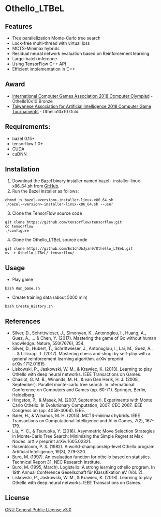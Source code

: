 # Othello_LTBeL
## Features
- Tree parallelization Monte-Carlo tree search
- Lock-free multi-thread with virtual loss
- MCTS-Minimax hybrids
- Residual neural network evaluation based on Reinforcement learning
- Large-batch inference
- Using TensorFlow C++ API
- Efficient implementation in C++

## Award
- [International Computer Games Association 2018 Computer Olympiad](https://www.tcga.tw/icga-computer-olympiad-2018/en/) - Othello10x10 Bronze
- [Taiwanese Association for Artificial Intelligence 2018 Computer Game Tournaments](https://www.tcga.tw/taai2018/en/) - Othello10x10 Gold

## Requirements:
- bazel 0.15+
- tensorflow 1.0+
- CUDA
- cuDNN

## Installation
1. Download the Bazel binary installer named bazel--installer-linux-x86_64.sh from [GitHub](https://github.com/bazelbuild/bazel/releases).
2. Run the Bazel installer as follows:
```
chmod +x bazel-<version>-installer-linux-x86_64.sh
./bazel-<version>-installer-linux-x86_64.sh --user
```
3. Clone the TensorFlow source code
```
git clone https://github.com/tensorflow/tensorflow.git
cd tensorflow
./configure
```
4. Clone the Othello_LTBeL source code
```
git clone https://github.com/Es1chUbJyan9/Othello_LTBeL.git
mv -r Othello_LTBeL/ tensorflow/
```

## Usage
- Play game
```
bash Run_Game.sh
```
- Create training data (about 5000 min)
```
bash Create_History.sh
```


## References
- Silver, D., Schrittwieser, J., Simonyan, K., Antonoglou, I., Huang, A., Guez, A., ... & Chen, Y. (2017). Mastering the game of Go without human knowledge. Nature, 550(7676), 354.
- Silver, D., Hubert, T., Schrittwieser, J., Antonoglou, I., Lai, M., Guez, A., ... & Lillicrap, T. (2017). Mastering chess and shogi by self-play with a general reinforcement learning algorithm. arXiv preprint arXiv:1712.01815.
- Liskowski, P., Jaskowski, W. M., & Krawiec, K. (2018). Learning to play Othello with deep neural networks. IEEE Transactions on Games.
- Chaslot, G. M. B., Winands, M. H., & van Den Herik, H. J. (2008, September). Parallel monte-carlo tree search. In International Conference on Computers and Games (pp. 60-71). Springer, Berlin, Heidelberg.
- Hingston, P., & Masek, M. (2007, September). Experiments with Monte Carlo Othello. In Evolutionary Computation, 2007. CEC 2007. IEEE Congress on (pp. 4059-4064). IEEE.
- Baier, H., & Winands, M. H. (2015). MCTS-minimax hybrids. IEEE Transactions on Computational Intelligence and AI in Games, 7(2), 167-179.
- Liu, Y. C., & Tsuruoka, Y. (2016). Asymmetric Move Selection Strategies in Monte-Carlo Tree Search: Minimizing the Simple Regret at Max Nodes. arXiv preprint arXiv:1605.02321.
- Rosenbloom, P. S. (1982). A world-championship-level Othello program. Artificial Intelligence, 19(3), 279-320.
- Buro, M. (1997). An evaluation function for othello based on statistics. Technical Report 31, NEC Research Institute.
- Buro, M. (1995, March). Logistello: A strong learning othello program. In 19th Annual Conference Gesellschaft für Klassifikation eV (Vol. 2).
- Liskowski, P., Jaskowski, W. M., & Krawiec, K. (2018). Learning to play Othello with deep neural networks. IEEE Transactions on Games.

## License
[GNU General Public License v3.0](https://github.com/Es1chUbJyan9/Othello_LTBeL/blob/master/LICENSE)
